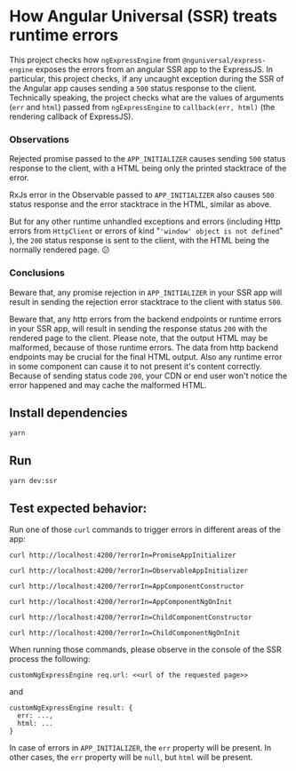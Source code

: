 # How Angular Universal (SSR) treats runtime errors

This project checks how `ngExpressEngine` from `@nguniversal/express-engine` exposes the errors from an angular SSR app to the ExpressJS. In particular, this project checks, if any uncaught exception during the SSR of the Angular app causes sending a `500` status response to the client. Technically speaking, the project checks what are the values of arguments (`err` and `html`) passed from `ngExpressEngine` to `callback(err, html)` (the rendering callback of ExpressJS).

### Observations
Rejected promise passed to the `APP_INITIALIZER` causes sending `500` status response to the client, with a HTML being only the printed stacktrace of the error. 

RxJs error in the Observable passed to `APP_INITIALIZER` also causes `500` status response and the error stacktrace in the HTML, similar as above.

But for any other runtime unhandled exceptions and errors (including Http errors from `HttpClient` or errors of kind "`'window' object is not defined`" ), the `200` status response is sent to the client, with the HTML being the normally rendered page. 😕

### Conclusions
Beware that, any promise rejection in `APP_INITIALIZER` in your SSR app will result in sending the rejection error stacktrace to the client with status `500`. 

Beware that, any http errors from the backend endpoints or runtime errors in your SSR app, will result in sending the response status `200` with the rendered page to the client. Please note, that the output HTML may be malformed, because of those runtime errors. The data from http backend endpoints may be crucial for the final HTML output. Also any runtime error in some component can cause it to not present it's content correctly. Because of sending status code `200`, your CDN or end user won't notice the error happened and may cache the malformed HTML.
## Install dependencies
```
yarn
```

## Run
```
yarn dev:ssr
```

## Test expected behavior:
Run one of those `curl` commands to trigger errors in different areas of the app:
```
curl http://localhost:4200/?errorIn=PromiseAppInitializer
```
```
curl http://localhost:4200/?errorIn=ObservableAppInitializer
```
```
curl http://localhost:4200/?errorIn=AppComponentConstructor
```
```
curl http://localhost:4200/?errorIn=AppComponentNgOnInit
```
```
curl http://localhost:4200/?errorIn=ChildComponentConstructor
```
```
curl http://localhost:4200/?errorIn=ChildComponentNgOnInit
```

When running those commands, please observe in the console of the SSR process the following:

```
customNgExpressEngine req.url: <<url of the requested page>>
```
and
```
customNgExpressEngine result: {
  err: ...,
  html: ...
}
```

In case of errors in `APP_INITIALIZER`, the `err` property will be present. In other cases, the `err` property will be `null`, but `html` will be present.